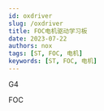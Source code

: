 ```yaml
---
id: oxdriver
slug: /oxdriver
title: FOC电机驱动学习板
date: 2023-07-22
authors: nox
tags: [ST, FOC, 电机]
keywords: [ST, FOC, 电机]
---
```


G4

<!-- truncate -->

FOC
